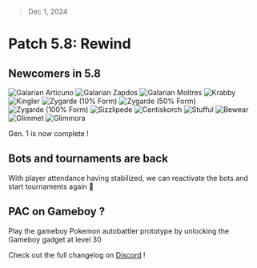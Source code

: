 > Dec 1, 2024

# Patch 5.8: Rewind

## Newcomers in 5.8

![Galarian Articuno](https://raw.githubusercontent.com/PMDCollab/SpriteCollab/master/portrait/0144/0001/Normal.png)
![Galarian Zapdos](https://raw.githubusercontent.com/PMDCollab/SpriteCollab/master/portrait/0145/0001/Normal.png)
![Galarian Moltres](https://raw.githubusercontent.com/PMDCollab/SpriteCollab/master/portrait/0146/0001/Normal.png)
![Krabby](https://raw.githubusercontent.com/PMDCollab/SpriteCollab/master/portrait/0098/Normal.png)
![Kingler](https://raw.githubusercontent.com/PMDCollab/SpriteCollab/master/portrait/0099/Normal.png)
![Zygarde (10% Form)](https://raw.githubusercontent.com/PMDCollab/SpriteCollab/master/portrait/0718/0002/Normal.png)
![Zygarde (50% Form)](https://raw.githubusercontent.com/PMDCollab/SpriteCollab/master/portrait/0718/Normal.png)
![Zygarde (100% Form)](https://raw.githubusercontent.com/PMDCollab/SpriteCollab/master/portrait/0718/0001/Normal.png)
![Sizzlipede](https://raw.githubusercontent.com/PMDCollab/SpriteCollab/master/portrait/0850/Normal.png)
![Centiskorch](https://raw.githubusercontent.com/PMDCollab/SpriteCollab/master/portrait/0851/Normal.png)
![Stufful](https://raw.githubusercontent.com/PMDCollab/SpriteCollab/master/portrait/0759/Normal.png)
![Bewear](https://raw.githubusercontent.com/PMDCollab/SpriteCollab/master/portrait/0760/Normal.png)
![Glimmet](https://raw.githubusercontent.com/PMDCollab/SpriteCollab/master/portrait/0969/Normal.png)
![Glimmora](https://raw.githubusercontent.com/PMDCollab/SpriteCollab/master/portrait/0970/Normal.png)

Gen. 1 is now complete !

## Bots and tournaments are back

With player attendance having stabilized, we can reactivate the bots and start tournaments again 🎉

##  PAC on Gameboy ?

Play the gameboy Pokemon autobattler prototype by unlocking the Gameboy gadget at level 30

Check out the full changelog on [Discord](https://discord.com/channels/737230355039387749/737230355039387752/1312746495501406259) !